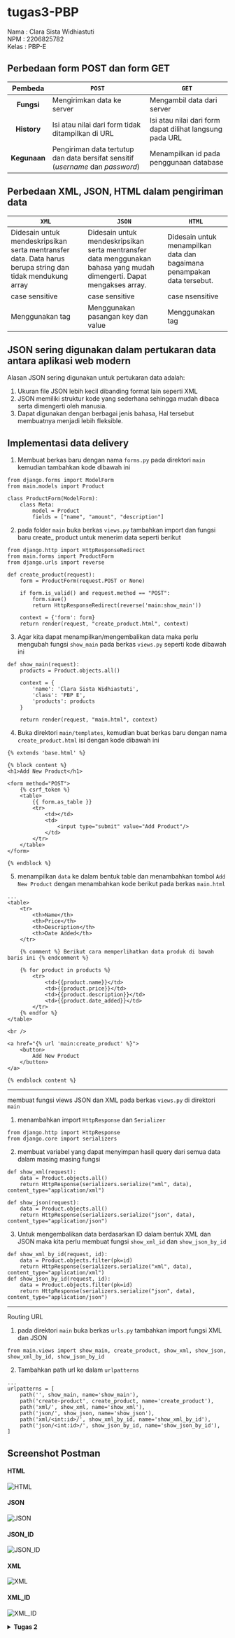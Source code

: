 # tugas3-PBP 
Nama  : Clara Sista Widhiastuti <br/>
NPM   : 2206825782 <br/>
Kelas : PBP-E <br/>

## Perbedaan form POST dan form GET

| **Pembeda** | ```POST``` | ```GET``` |
|:--:|--|--|
|**Fungsi**|Mengirimkan data ke server|Mengambil data dari server|
|**History**|Isi atau nilai dari form tidak ditampilkan di URL|Isi atau nilai dari form dapat dilihat langsung pada URL
|**Kegunaan**|Pengiriman data tertutup dan data bersifat sensitif (*username* dan *password*)|Menampilkan id pada penggunaan database

## Perbedaan XML, JSON, HTML dalam pengiriman data
| ```XML``` | ```JSON``` |```HTML```
|--|--|--|
|Didesain untuk mendeskripsikan serta mentransfer data. Data harus berupa string dan tidak mendukung array|Didesain untuk mendeskripsikan serta mentransfer data menggunakan bahasa yang mudah dimengerti. Dapat mengakses array.|Didesain untuk menampilkan data dan bagaimana penampakan data tersebut.|
|case sensitive|case sensitive|case nsensitive
|Menggunakan tag|Menggunakan pasangan key dan value|Menggunakan tag|

## JSON sering digunakan dalam pertukaran data antara aplikasi web modern
Alasan JSON sering digunakan untuk pertukaran data adalah:
1.  Ukuran file JSON lebih kecil dibanding format lain seperti XML
2. JSON memiliki struktur kode yang sederhana sehingga mudah dibaca serta dimengerti oleh manusia.
3. Dapat digunakan dengan berbagai jenis bahasa, Hal tersebut membuatnya menjadi lebih fleksible. 

## Implementasi data delivery
1. Membuat berkas baru dengan nama ```forms.py``` pada direktori ```main``` kemudian tambahkan kode dibawah ini
```
from django.forms import ModelForm
from main.models import Product

class ProductForm(ModelForm):
    class Meta:
        model = Product
        fields = ["name", "amount", "description"]
```
2. pada folder ```main``` buka berkas ```views.py``` tambahkan import dan fungsi baru create_ product untuk menerim data seperti berikut
```
from django.http import HttpResponseRedirect
from main.forms import ProductForm
from django.urls import reverse
```
```
def create_product(request):
    form = ProductForm(request.POST or None)

    if form.is_valid() and request.method == "POST":
        form.save()
        return HttpResponseRedirect(reverse('main:show_main'))

    context = {'form': form}
    return render(request, "create_product.html", context)
```
3. Agar kita dapat menampilkan/mengembalikan data maka perlu mengubah fungsi ```show_main``` pada berkas ```views.py``` seperti kode dibawah ini
```
def show_main(request):
    products = Product.objects.all()

    context = {
        'name': 'Clara Sista Widhiastuti', 
        'class': 'PBP E', 
        'products': products
    }

    return render(request, "main.html", context)
```
4. Buka direktori ```main/templates```, kemudian buat berkas baru dengan nama ```create_product.html``` isi dengan kode dibawah ini
```
{% extends 'base.html' %} 

{% block content %}
<h1>Add New Product</h1>

<form method="POST">
    {% csrf_token %}
    <table>
        {{ form.as_table }}
        <tr>
            <td></td>
            <td>
                <input type="submit" value="Add Product"/>
            </td>
        </tr>
    </table>
</form>

{% endblock %}
```
5. menampilkan ```data``` ke dalam bentuk table dan menambahkan tombol ```Add New Product``` dengan menambahkan kode berikut pada berkas ```main.html```
```
...
<table>
    <tr>
        <th>Name</th>
        <th>Price</th>
        <th>Description</th>
        <th>Date Added</th>
    </tr>

    {% comment %} Berikut cara memperlihatkan data produk di bawah baris ini {% endcomment %}

    {% for product in products %}
        <tr>
            <td>{{product.name}}</td>
            <td>{{product.price}}</td>
            <td>{{product.description}}</td>
            <td>{{product.date_added}}</td>
        </tr>
    {% endfor %}
</table>

<br />

<a href="{% url 'main:create_product' %}">
    <button>
        Add New Product
    </button>
</a>

{% endblock content %}
```
---
membuat fungsi views JSON dan XML pada berkas ```views.py``` di direktori ```main```
1. menambahkan import ```HttpResponse``` dan ```Serializer```
```
from django.http import HttpResponse
from django.core import serializers
```
2. membuat variabel yang dapat menyimpan hasil query dari semua data dalam masing masing fungsi 
```
def show_xml(request):
    data = Product.objects.all()
    return HttpResponse(serializers.serialize("xml", data), content_type="application/xml")

def show_json(request):
    data = Product.objects.all()
    return HttpResponse(serializers.serialize("json", data), content_type="application/json")
```
3. Untuk mengembalikan data berdasarkan ID dalam bentuk XML dan JSON maka kita perlu membuat fungsi ```show_xml_id``` dan ```show_json_by_id```
```
def show_xml_by_id(request, id):
    data = Product.objects.filter(pk=id)
    return HttpResponse(serializers.serialize("xml", data), content_type="application/xml")
def show_json_by_id(request, id):
    data = Product.objects.filter(pk=id)
    return HttpResponse(serializers.serialize("json", data), content_type="application/json")
```
---
Routing URL
1. pada direktori ```main``` buka berkas ```urls.py``` tambahkan import fungsi XML dan JSON
```
from main.views import show_main, create_product, show_xml, show_json, show_xml_by_id, show_json_by_id 
```
2. Tambahkan path url ke dalam ```urlpatterns```
```
...
urlpatterns = [
    path('', show_main, name='show_main'),
    path('create-product', create_product, name='create_product'),
    path('xml/', show_xml, name='show_xml'),
    path('json/', show_json, name='show_json'), 
    path('xml/<int:id>/', show_xml_by_id, name='show_xml_by_id'),
    path('json/<int:id>/', show_json_by_id, name='show_json_by_id'),
]
```
## Screenshot Postman
#### HTML
![HTML](image\html.png)
#### JSON
![JSON](image\json.png)
#### JSON_ID
![JSON_ID](image\json_id.png)
#### XML
![XML](image\xml.png)
#### XML_ID
![XML_ID](image\xml_id.png)

<details>
<summary> <b> Tugas 2 </b> </summary>
## Proses pembuatan app django
1. Membuat Direktori Repository<br/>
   Membuat direktori baru yaitu **tugas_PBP**, kemudian pada github membuat repository baru yang judulnya sama dengan direktori
   
2. Mengaktifkan virtual evironment<br/>
   Pengaktifan virtual evironment dilakukan agar package yang digunakan tetap terisolasi sehingga bertabarakan dengan pengaturan lainnya. <br/> Kita perlu membuat virtual         environment dengan menjalankan perintah ```python -m venv env```,<br/>kemudian diaktifkan dengan menjalankan perintah ```env\Scripts\activate.bat```. Menambahkan modul yang yang diperlukan pada file ```requirenments.txt```<br/> kemudian menjalankan perintah ```pip install -r requirements.txt```

3. Membuat proyek django<br/>
   buat proyek djago dengan menjalankan perintah ```django-admin startproject tugas_PBP .```<br/> Tambahkan ```*``` pada ```ALLOWED_HOST``` di ```settings.py``` digunakan agar semua host dapat mengakses sehingga aplikasi dapat diakses luas.<br/> Pada windows untuk menjalankan server django dapat menggunakan python ```manage.py runserver```<br/>

4. Mengunggah proyek ke github<br/>
   membuat direktori menjadi repositori git, dengan cara menjalankan perintah ```git init```, kemudian ```git branch -M main```, dan ```git remote add origin https://github.com/claraa26/tugas-PBP.git```<br/>
   menambahkan file ```.gitignore```<br/>
   jangan lupa melakukan ```add```, ```commit```, dan ```push```

5. Membuat aplikasi (main) <br/>
   untuk membuat aplikasi maka perlu menjalankan perintah ```python manage.py startapp main```<br/>
   mendaftarkan aplikasi (main) pada proyek, dengan menambahkan aplikasi pada bagian ```INSTALLED_APPS``` di file ```settings.py```<br/>

6. Membuat templates dasar <br/>
   Membuat file main.html pada direktori templates yang berada di dalam direktori aplikasi (main) yang berisi
   ```
   <h1>Bimble-Online Page</h1>
   
   <h5>Name: </h5>
   <p>{{ name }}</p>
   <h5>Class: </h5>
   <p>{{ class }}</p>
   <h5>Slot Available: </h5>
   <p>{{ slot available }}</p>
   <h5>Description: </h5>
   <p>{{ description }}</p>
   ```
   Membuat ```models.py``` kemudian melakukan migrasi. Hal tersebut merupakan cara django melacak perubahan pada model basis data. 
   untuk dapat membuat migrasi model perlu dijalankan perintah ```python manage.py makemigrations```<br/>
   Kemudian menerapkan migrasi model dengan perintah ```python manage.py migrate```

7. Membuat fungsi view (show_main)<br/>
   Dilakukan perintah ```from django.shortcuts import render``` agar yang berada pada file template ```main.html``` dapat terhubuh pada view.<br/>
   Menambahkan fungsi show main dengan context yang ingin ditampilkan
```
from django.shortcuts import render

def show_main(request):
    context = {
        'name': 'Clara',
        'class': 'math',
        'slot available': '15',
        'description': 'math class available for 15 person'

    }

    return render(request, "main.html", context)
```

8. Konfigurasi routing urls<br/>
   file urls.py pada main berisi
   ```
   from django.urls import path
   from main.views import show_main

   app_name = 'main'

   urlpatterns = [
      path('', show_main, name='show_main'),
   ]
   ```
   show main diambil dari modul main.views yang mana merupakan tampilan ketika urls diakses<br/>
   menghubungkan urls.py proyek dengan main dengan menambahkan
```
   urlpatterns = [
    ...
    path('main/', include('main.urls')),
    ...
]
```
  jalankan proyek django dengan perintah ```python manage.py runserver```

## Bagan Request Client
![BAGAN](https://github.com/claraa26/tugas-PBP/blob/master/bagan_request_client%20(1).png)

## Penggunaan Virtual Environment Pada Django
Pada djanggo penggunaan virtual environment sangatlah berguna, karena pengguna dapat menggunakan django dengan dependencies tertentu secara lokal tanpa mempengaruhi instalasi globalnya. Selain itu, dalam jangka panjang penggunaan virtual environment dapat mepermudah pengembangan apliaksi web django. Tentu saja kita dapat menggunkan django tanpa virtual environment, namun hal tersebut tidak dianjurkan karena dapat menyebabkan masalah pada package dan dependencies

## Perbedaan MVC, MVT, MVVM
### MVC (Model-View-Controller)
  Model berisikan data serta logika (database)<br/>
  View berguna untuk menangani tampilan <br/>
  Controler menghubungkan antara model dan view <br/>
### MVT (Model-View-Template)
  Model merupakan komponen yang bertanggungjawab dalam mengatur dan mengola data aplikasi<br/>
  View komponen yang menangani logika presentasi dalam konsep MVT<br/>
  Template merupakan komponen yang berfungsi untuk mengatur tampilan pengguna<br/>
### MVVM (Model-View-ViewModel)
  Model berisi data dan logika bisnis<br/>
  View menangani tampilan<br/>
  ViewModel merupakan penghubung antara model dan view<br/>
Perbedaan dari ketinganya adalah bagaimana cara menghubungkan antar komponen. Pada MVC, controller berperan sebagai penghubung model dan view. Pada MVT, template berperan sebagai penghubung model dan view. Sedangkan pada MVVM, ViewModel yang berperan sebagai penghubung antara model dan view.

